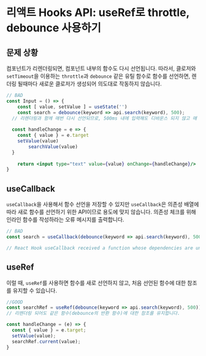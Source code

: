 # 리액트 Hooks API: useRef로 throttle, debounce 사용하기



## 문제 상황

컴포넌트가 리렌더링되면, 컴포넌트 내부의 함수도 다시 선언됩니다. 따라서, 클로저와 `setTimeout`을 이용하는 `throttle`과 `debounce` 같은 유틸 함수로 함수를 선언하면, 렌더링 될때마다 새로운 클로저가 생성되어 의도대로 작동하지 않습니다.

``` jsx
// BAD
const Input = () => {
	const [ value, setValue ] = useState('')
	const search = debounce(keyword => api.search(keyword), 500);
  // 리렌더링과 함께 매번 다시 선언되므로, 500ms 내에 입력해도 디바운스 되지 않고 매 입력마다 실행됨
  
  const handleChange = e => { 
    const { value } = e.target
    setValue(value)
		searchValue(value)
  }
  
	return <input type="text" value={value} onChange={handleChange}/>
}
```

## useCallback

`useCallback`을 사용해서 함수 선언을 저장할 수 있지만 `useCallback`은 의존성 배열에 따라 새로 함수를 선언하기 위한 API이므로 용도에 맞지 않습니다. 의존성 체크를 위해 인라인 함수를 작성하라는 오류 메시지를 출력합니다.

``` js
// BAD
const search = useCallback(debounce(keyword => api.search(keyword), 500), []);

// React Hook useCallback received a function whose dependencies are unknown. Pass an inline function instead  react-hooks/exhaustive-deps
```

## useRef

이럴 때, `useRef`를 사용하면 함수를 새로 선언하지 않고, 처음 선언된 함수에 대한 참조를 유지할 수 있습니다.

``` jsx
//GOOD
const searchRef = useRef(debounce(keyword => api.search(keyword), 500));
// 리렌더링 되어도 같은 함수(debounce의 반환 함수)에 대한 참조를 유지합니다.

const handleChange = (e) => {
  const { value } = e.target;
  setValue(value);
  searchRef.current(value);
}
```

